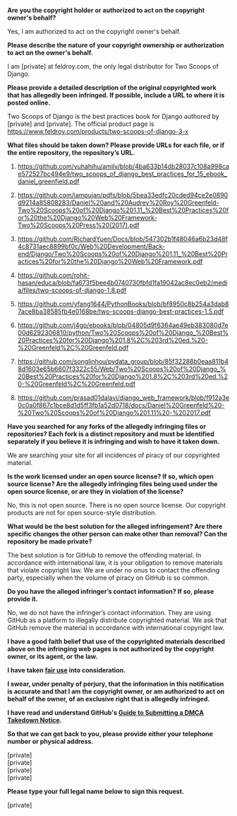 **Are you the copyright holder or authorized to act on the copyright owner's behalf?**

Yes, I am authorized to act on the copyright owner's behalf.

**Please describe the nature of your copyright ownership or authorization to act on the owner's behalf.**

I am [private] at feldroy.com, the only legal distributor for Two Scoops of Django.

**Please provide a detailed description of the original copyrighted work that has allegedly been infringed. If possible, include a URL to where it is posted online.**

Two Scoops of Django is the best practices book for Django authored by [private] and [private]. The official product page is https://www.feldroy.com/products/two-scoops-of-django-3-x

**What files should be taken down? Please provide URLs for each file, or if the entire repository, the repository’s URL.**

1. https://github.com/yuhahihu/amily/blob/4ba633b14db28037c108a998cae572527bc494e9/two_scoops_of_django_best_practices_for_15_ebook_daniel_greenfield.pdf

2. https://github.com/iampujan/pdfs/blob/5bea33edfc20cded94ce2e0890d9214a85808283/Daniel%20and%20Audrey%20Roy%20Greenfeld-Two%20Scoops%20of%20Django%201.11_%20Best%20Practices%20for%20the%20Django%20Web%20Framework-Two%20Scoops%20Press%20(2017).pdf

3. https://github.com/RichardYuen/Docs/blob/547302b1f48046a6b23d48f4c8731aec8899bf0c/Web%20Development/Back-end/Django/Two%20Scoops%20of%20Django%201.11_%20Best%20Practices%20for%20the%20Django%20Web%20Framework.pdf

4. https://github.com/rohit-hasan/educa/blob/fa673f5bee4b0740730fbfd1fa19042ac8ec0eb2/media/files/two-scoops-of-django-1.8.pdf

5. https://github.com/yfang1644/PythonBooks/blob/bf8950c8b254a3dab87ace8ba38585fb4e0168be/two-scoops-django-best-practices-1.5.pdf

6. https://github.com/j4go/ebooks/blob/04805d9f6364ae49eb383080d7e00d6292306810/python/Two%20Scoops%20of%20Django_%20Best%20Practices%20for%20Django%201.8%2C%203rd%20ed.%20-%20Greenfeld%2C%20Greenfeld.pdf

7. https://github.com/songlinhou/pydata_group/blob/85f32288b0eaa811b48d1603e65b6607f3322c55/Web/Two%20Scoops%20of%20Django_%20Best%20Practices%20for%20Django%201.8%2C%203rd%20ed.%20-%20Greenfeld%2C%20Greenfeld.pdf

8. https://github.com/prasad01dalavi/django_web_framework/blob/f912a3e0c0a0f867c1bce8d1d5ff3fb1a52d0718/docs/Daniel%20Greenfeld%20-%20Two%20Scoops%20of%20Django%201.11%20-%202017.pdf

**Have you searched for any forks of the allegedly infringing files or repositories? Each fork is a distinct repository and must be identified separately if you believe it is infringing and wish to have it taken down.**

We are searching your site for all incidences of piracy of our copyrighted material.

**Is the work licensed under an open source license? If so, which open source license? Are the allegedly infringing files being used under the open source license, or are they in violation of the license?**

No, this is not open source. There is no open source license. Our copyright products are not for open source-style distribution.

**What would be the best solution for the alleged infringement? Are there specific changes the other person can make other than removal? Can the repository be made private?**

The best solution is for GitHub to remove the offending material. In accordance with international law, it is your obligation to remove materials that violate copyright law. We are under no onus to contact the offending party, especially when the volume of piracy on GitHub is so common.

**Do you have the alleged infringer’s contact information? If so, please provide it.**

No, we do not have the infringer’s contact information. They are using GitHub as a platform to illegally distribute copyrighted material. We ask that GitHub remove the material in accordance with international copyright law.

**I have a good faith belief that use of the copyrighted materials described above on the infringing web pages is not authorized by the copyright owner, or its agent, or the law.**

**I have taken <a href="https://www.lumendatabase.org/topics/22">fair use</a> into consideration.**

**I swear, under penalty of perjury, that the information in this notification is accurate and that I am the copyright owner, or am authorized to act on behalf of the owner, of an exclusive right that is allegedly infringed.**

**I have read and understand GitHub's <a href="https://help.github.com/articles/guide-to-submitting-a-dmca-takedown-notice/">Guide to Submitting a DMCA Takedown Notice</a>.**

**So that we can get back to you, please provide either your telephone number or physical address.**

[private]  
[private]  
[private]   
[private]  

**Please type your full legal name below to sign this request.**

[private]
